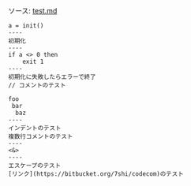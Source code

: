 ソース: [test.md](test.md)

```
a = init()
----
初期化
----
if a <> 0 then
	exit 1
----
初期化に失敗したらエラーで終了
// コメントのテスト
```

```
foo
 bar
  baz
----
インデントのテスト
複数行コメントのテスト
----
<&>
----
エスケープのテスト
[リンク](https://bitbucket.org/7shi/codecom)のテスト
```
